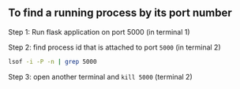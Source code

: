 ## To find a running process by its port number

Step 1: Run flask application on port 5000 (in terminal 1)

Step 2: find process id that is attached to port `5000` (in terminal 2)
```bash
lsof -i -P -n | grep 5000
```

Step 3: open another terminal and `kill 5000` (terminal 2)